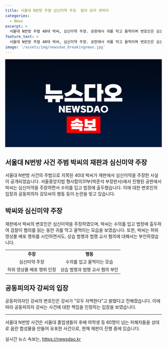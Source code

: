 ```yaml
---
title: 서울대 N번방 주범 심신미약 주장  혐의 읽자 귀막아
categories:
  - News
excerpt: >
  서울대 N번방 주범 40대 박씨, 심신미약 주장. 공판에서 귀를 막고 울먹이며 변호인은 심신미약 주장하고 허위 영상물은 인정하나 상습 범행 부인. 공범 강씨도 자백. 서울대 졸업생들이 후배 여학생 등 60명이 넘는 피해자들을 상대로 음란 합성물을 만들어 퍼트린 사건.
feature_text: >
  서울대 N번방 주범 40대 박씨, 심신미약 주장. 공판에서 귀를 막고 울먹이며 변호인은 심신미약 주장하고 허위 영상물은 인정하나 상습 범행 부인. 공범 강씨도 자백. 서울대 졸업생들이 후배 여학생 등 60명이 넘는 피해자들을 상대로 음란 합성물을 만들어 퍼트린 사건.
image: '/assets/img/newsdao_breakingnews.jpg'
---
```


<p><img src="/assets/img/newsdao_breakingnews.jpg" alt="firstkoreanews 속보" /></p>

<h2>서울대 N번방 사건 주범 박씨의 재판과 심신미약 주장</h2>

<p data-ke-size="size16">서울대 N번방 사건의 주범으로 지목된 40대 박씨가 재판에서 심신미약을 주장한 사실이 공개되었습니다. 서울중앙지법 형사합의31부(박준석 부장판사)에서 진행된 공판에서 박씨는 심신미약을 주장하면서 수의를 입고 법정에 출두했습니다. 이에 대한 변호인의 입장과 공동피의자 강모씨의 행동 등이 논란을 빚고 있습니다.</p>

<h2 data-ke-size="size26">박씨와 심신미약 주장</h2>

<p data-ke-size="size16">재판에서 박씨의 변호인은 심신미약을 주장하였으며, 박씨는 수의를 입고 법정에 출두하여 검찰이 혐의를 읽는 동안 귀를 막고 울먹이는 모습을 보였습니다. 또한, 박씨는 허위 영상물 배포 행위를 시인하면서도, 상습 범행과 범행 교사 혐의에 대해서는 부인하였습니다.</p>

<table>
  <tr>
    <td style="text-align: center; height: 17px;"><b>주장</b></td>
    <td style="text-align: center; height: 17px;"><b>행동</b></td>
  </tr>
  <tr>
    <td style="text-align: center; height: 17px;">심신미약 주장</td>
    <td style="text-align: center; height: 17px;">수의를 입고 울먹이는 모습</td>
  </tr>
  <tr>
    <td style="text-align: center; height: 17px;">허위 영상물 배포 행위 인정</td>
    <td style="text-align: center; height: 17px;">상습 범행과 범행 교사 혐의 부인</td>
  </tr>
</table>

<h2 data-ke-size="size26">공동피의자 강씨의 입장</h2>

<p data-ke-size="size16">공동피의자인 강씨의 변호인은 강씨가 "모두 자백한다"고 밝혔다고 전해졌습니다. 이에 따라 공동피의자 강씨는 사건에 대한 책임을 인정하는 입장을 보였습니다.</p>

<hr data-ke-size="size16">

<p data-ke-size="size16">서울대 N번방 사건은 서울대 졸업생들이 후배 여학생 등 60명이 넘는 피해자들을 상대로 음란 합성물을 만들어 유포한 사건으로, 현재 재판이 진행 중에 있습니다.</p>
실시간 뉴스 속보는, <a href="https://newsdao.kr" rel="dofollow">https://newsdao.kr</a>


